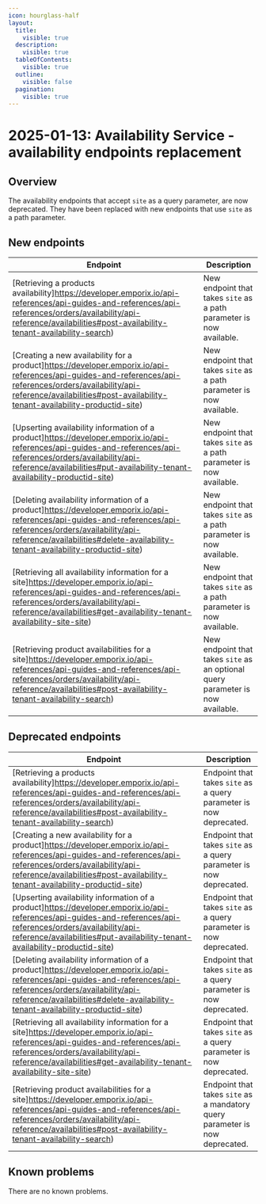```yaml
---
icon: hourglass-half
layout:
  title:
    visible: true
  description:
    visible: true
  tableOfContents:
    visible: true
  outline:
    visible: false
  pagination:
    visible: true
---
```


# 2025-01-13: Availability Service - availability endpoints replacement

## Overview

The availability endpoints that accept `site` as a query parameter, are now deprecated. They have been replaced with new endpoints that use `site` as a path parameter.

## New endpoints

| Endpoint                                                                                                                           | Description                                                                   |
| ---------------------------------------------------------------------------------------------------------------------------------- | ----------------------------------------------------------------------------- |
| [Retrieving a products availability]https://developer.emporix.io/api-references/api-guides-and-references/api-references/orders/availability/api-reference/availabilities#post-availability-tenant-availability-search)                           | New endpoint that takes `site` as a path parameter is now available.           |
| [Creating a new availability for a product]https://developer.emporix.io/api-references/api-guides-and-references/api-references/orders/availability/api-reference/availabilities#post-availability-tenant-availability-productid-site)                        | New endpoint that takes `site` as a path parameter is now available.           |
| [Upserting availability information of a product]https://developer.emporix.io/api-references/api-guides-and-references/api-references/orders/availability/api-reference/availabilities#put-availability-tenant-availability-productid-site)                | New endpoint that takes `site` as a path parameter is now available.           |
| [Deleting availability information of a product]https://developer.emporix.io/api-references/api-guides-and-references/api-references/orders/availability/api-reference/availabilities#delete-availability-tenant-availability-productid-site)              | New endpoint that takes `site` as a path parameter is now available.          |
| [Retrieving all availability information for a site]https://developer.emporix.io/api-references/api-guides-and-references/api-references/orders/availability/api-reference/availabilities#get-availability-tenant-availability-site-site) | New endpoint that takes `site` as a path parameter is now available.           |
| [Retrieving product availabilities for a site]https://developer.emporix.io/api-references/api-guides-and-references/api-references/orders/availability/api-reference/availabilities#post-availability-tenant-availability-search)            | New endpoint that takes `site` as an optional query parameter is now available.|

## Deprecated endpoints

| Endpoint                                                                                                                           | Description                                                                  |
| ---------------------------------------------------------------------------------------------------------------------------------- | ---------------------------------------------------------------------------- |
| [Retrieving a products availability]https://developer.emporix.io/api-references/api-guides-and-references/api-references/orders/availability/api-reference/availabilities#post-availability-tenant-availability-search)                           | Endpoint that takes `site` as a query parameter is now deprecated.            |
| [Creating a new availability for a product]https://developer.emporix.io/api-references/api-guides-and-references/api-references/orders/availability/api-reference/availabilities#post-availability-tenant-availability-productid-site)                        | Endpoint that takes `site` as a query parameter is now deprecated.            |
| [Upserting availability information of a product]https://developer.emporix.io/api-references/api-guides-and-references/api-references/orders/availability/api-reference/availabilities#put-availability-tenant-availability-productid-site)                | Endpoint that takes `site` as a query parameter is now deprecated.            |
| [Deleting availability information of a product]https://developer.emporix.io/api-references/api-guides-and-references/api-references/orders/availability/api-reference/availabilities#delete-availability-tenant-availability-productid-site)              | Endpoint that takes `site` as a query parameter is now deprecated.           |
| [Retrieving all availability information for a site]https://developer.emporix.io/api-references/api-guides-and-references/api-references/orders/availability/api-reference/availabilities#get-availability-tenant-availability-site-site) | Endpoint that takes `site` as a query parameter is now deprecated.           |
| [Retrieving product availabilities for a site]https://developer.emporix.io/api-references/api-guides-and-references/api-references/orders/availability/api-reference/availabilities#post-availability-tenant-availability-search)            | Endpoint that takes `site` as a mandatory query parameter is now deprecated.  |


## Known problems

There are no known problems.
